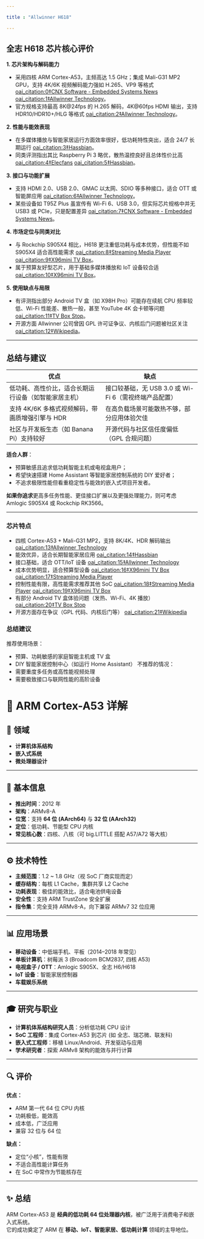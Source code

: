 ```yaml
---

title : "Allwinner H618"

---
```



## 全志 H618 芯片核心评价

**1. 芯片架构与解码能力**
- 采用四核 ARM Cortex-A53，主频高达 1.5 GHz；集成 Mali-G31 MP2 GPU，支持 4K/6K 视频解码能力强如 H.265、VP9 等格式  [oai_citation:0‡CNX Software - Embedded Systems News](https://www.cnx-software.com/2022/07/30/allwinner-h618-processor-powers-android-12-tv-boxes/?utm_source=chatgpt.com) [oai_citation:1‡Allwinner Technology](https://www.allwinnertech.com/index.php?a=index&c=product&id=89&utm_source=chatgpt.com)。
- 官方规格支持最高 8K@24fps 的 H.265 解码，4K@60fps HDMI 输出，支持 HDR10/HDR10+/HLG 等格式  [oai_citation:2‡Allwinner Technology](https://www.allwinnertech.com/index.php?a=index&c=product&id=89&utm_source=chatgpt.com)。

**2. 性能与能效表现**
- 在多媒体播放与智能家居运行方面效率很好，低功耗特性突出，适合 24/7 长期运行  [oai_citation:3‡Hassbian](https://bbs.hassbian.com/thread-29451-1-1.html?utm_source=chatgpt.com)。
- 同类评测指出其比 Raspberry Pi 3 略优，散热温控良好且总体性价比高  [oai_citation:4‡Elecfans](https://www.elecfans.com/d/6374283.html?utm_source=chatgpt.com) [oai_citation:5‡Hassbian](https://bbs.hassbian.com/thread-29451-1-1.html?utm_source=chatgpt.com)。

**3. 接口与功能扩展**
- 支持 HDMI 2.0、USB 2.0、GMAC 以太网、SDIO 等多种接口，适合 OTT 或智能屏应用  [oai_citation:6‡Allwinner Technology](https://www.allwinnertech.com/index.php?a=index&c=product&id=89&utm_source=chatgpt.com)。
- 某些设备如 T95Z Plus 虽宣传有 Wi-Fi 6、USB 3.0，但实际芯片规格中并无 USB3 或 PCIe，只是配置差异  [oai_citation:7‡CNX Software - Embedded Systems News](https://www.cnx-software.com/2022/07/30/allwinner-h618-processor-powers-android-12-tv-boxes/?utm_source=chatgpt.com)。

**4. 市场定位与同类对比**
- 与 Rockchip S905X4 相比，H618 更注重低功耗与成本优势，但性能不如 S905X4 适合高性能需求  [oai_citation:8‡Streaming Media Player](https://www.sztomato.com/news/Allwinner-H618-vs-Rockchip-S905x4.html?utm_source=chatgpt.com) [oai_citation:9‡X96mini TV Box](https://zh-tw.x96mini.com/blogs/news/rockchip-rk3566-quad-core-tv-box-rk3566-vs-s905x4-rk3588?utm_source=chatgpt.com)。
- 属于预算友好型芯片，用于基础多媒体播放和 IoT 设备较合适  [oai_citation:10‡X96mini TV Box](https://zh-tw.x96mini.com/blogs/news/allwinner-h618-vs-s905x4-rk3528-s905w2-rk3566-linux-armbian-review?utm_source=chatgpt.com)。

**5. 使用缺点与局限**
- 有评测指出部分 Android TV 盒（如 X98H Pro）可能存在续航 CPU 频率较低、Wi-Fi 性能差、散热一般，甚至 YouTube 4K 会卡顿等问题  [oai_citation:11‡TV Box Stop](https://tvboxstop.com/x98h-pro-allwinner-h618-android-12-tv-box-review/?utm_source=chatgpt.com)。
- 开源方面 Allwinner 公司曾因 GPL 许可证争议、内核后门问题被社区关注  [oai_citation:12‡Wikipedia](https://en.wikipedia.org/wiki/Allwinner_Technology?utm_source=chatgpt.com)。

---

##  总结与建议

| 优点 | 缺点 |
|------|------|
| 低功耗、高性价比，适合长期运行设备（如智能家居主机） | 接口较基础，无 USB 3.0 或 Wi-Fi 6（需视终端产品配置） |
| 支持 4K/6K 多格式视频解码，带画质增强引擎与 HDR | 在高负载场景可能散热不够，部分应用体验欠佳 |
| 社区与开发板生态（如 Banana Pi）支持较好 | 开源代码与社区信任度偏低（GPL 合规问题） |

**适合人群**：
- 预算敏感且追求低功耗智能主机或电视盒用户；
- 希望快速搭建 Home Assistant 等智能家居控制系统的 DIY 爱好者；
- 不追求极限性能但看重稳定性与能效的嵌入式项目开发者。

**如果你追求**更高多任务性能、更佳接口扩展以及更强处理能力，则可考虑 Amlogic S905X4 或 Rockchip RK3566。

---



### 芯片特点
- 四核 Cortex-A53 + Mali-G31 MP2，支持 8K/4K、HDR 解码输出  [oai_citation:13‡Allwinner Technology](https://www.allwinnertech.com/index.php?a=index&c=product&id=89&utm_source=chatgpt.com)
- 能效优异，适合长期智能家居应用  [oai_citation:14‡Hassbian](https://bbs.hassbian.com/thread-29451-1-1.html?utm_source=chatgpt.com)
- 接口基础，适合 OTT/IoT 设备  [oai_citation:15‡Allwinner Technology](https://www.allwinnertech.com/index.php?a=index&c=product&id=89&utm_source=chatgpt.com)
- 成本优势明显，适合预算型设备  [oai_citation:16‡X96mini TV Box](https://zh-tw.x96mini.com/blogs/news/allwinner-h618-vs-s905x4-rk3528-s905w2-rk3566-linux-armbian-review?utm_source=chatgpt.com) [oai_citation:17‡Streaming Media Player](https://www.sztomato.com/news/Allwinner-H618-vs-Rockchip-S905x4.html?utm_source=chatgpt.com)
- 控制性能有限，高性能需求推荐其他 SoC  [oai_citation:18‡Streaming Media Player](https://www.sztomato.com/news/Allwinner-H618-vs-Rockchip-S905x4.html?utm_source=chatgpt.com) [oai_citation:19‡X96mini TV Box](https://zh-tw.x96mini.com/blogs/news/rockchip-rk3566-quad-core-tv-box-rk3566-vs-s905x4-rk3588?utm_source=chatgpt.com)
- 有部分 Android TV 盒体验问题（发热、Wi-Fi、4K 播放）  [oai_citation:20‡TV Box Stop](https://tvboxstop.com/x98h-pro-allwinner-h618-android-12-tv-box-review/?utm_source=chatgpt.com)
- 开源方面存在争议（GPL 代码、内核后门等）  [oai_citation:21‡Wikipedia](https://en.wikipedia.org/wiki/Allwinner_Technology?utm_source=chatgpt.com)

### 总结建议
推荐使用场景：
- 预算、功耗敏感的家庭智能主机或 TV 盒
- DIY 智能家居控制中心（如运行 Home Assistant）
不推荐的情况：
- 需要重度多任务或高性能视频处理
- 需要极致接口与联网性能的高阶设备


# 🔹 ARM Cortex-A53 详解

## 📌 领域
- **计算机体系结构**
- **嵌入式系统**
- **微处理器设计**

---

## 🧩 基本信息
- **推出时间**：2012 年  
- **架构**：ARMv8-A  
- **位宽**：支持 **64 位 (AArch64)** 与 **32 位 (AArch32)**  
- **定位**：低功耗、节能型 CPU 内核  
- **常见核心数**：四核、八核（可 big.LITTLE 搭配 A57/A72 等大核）  

---

## ⚙️ 技术特性
- **主频范围**：1.2 ~ 1.8 GHz（视 SoC 厂商实现而定）  
- **缓存结构**：每核 L1 Cache，集群共享 L2 Cache  
- **功耗表现**：极佳的能效比，适合电池供电设备  
- **安全性**：支持 ARM TrustZone 安全扩展  
- **指令集**：完全支持 ARMv8-A，向下兼容 ARMv7 32 位应用  

---

## 📊 应用场景
- **移动设备**：中低端手机、平板（2014–2018 年常见）  
- **单板计算机**：树莓派 3 (Broadcom BCM2837, 四核 A53)  
- **电视盒子 / OTT**：Amlogic S905X、全志 H6/H618  
- **IoT 设备**：智能家居控制器  
- **车载娱乐系统**  

---

## 🎓 研究与职业
- **计算机体系结构研究人员**：分析低功耗 CPU 设计  
- **SoC 工程师**：集成 Cortex-A53 到芯片 (如 全志、瑞芯微、联发科)  
- **嵌入式工程师**：移植 Linux/Android、开发驱动与应用  
- **学术研究者**：探索 ARMv8 架构的能效与并行计算  

---

## 🔍 评价
**优点：**
- ARM 第一代 64 位 CPU 内核  
- 功耗极低，能效高  
- 成本低，广泛应用  
- 兼容 32 位与 64 位  

**缺点：**
- 定位“小核”，性能有限  
- 不适合高性能计算任务  
- 在 SoC 中常作为节能核存在  

---

## ✨ 总结
ARM Cortex-A53 是 **经典的低功耗 64 位处理器内核**，被广泛用于消费电子和嵌入式系统。  
它的成功奠定了 ARM 在 **移动、IoT、智能家居、低功耗计算** 领域的主导地位。  



